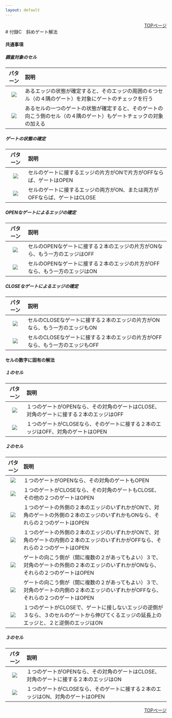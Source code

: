 ```yaml
---
layout: default
---
```


<div style="text-align: right;">
<a href="./index.html">TOPページ</a>
</div>
# 付録C　斜めゲート解法

#### 共通事項

##### 調査対象のセル

|パターン|説明|
|:----:|:---|
|![](pattern/gate/gate_targetCell.png)|あるエッジの状態が確定すると、そのエッジの周囲の６つセル（の４隅のゲート）を対象にゲートのチェックを行う|
|![](pattern/gate/gate_nextCell.png)|あるセルの一つのゲートの状態が確定すると、そのゲートの向こう側のセル（の４隅のゲート）もゲートチェックの対象の加える|

##### ゲートの状態の確定

|パターン|説明|
|:----:|:---|
|![](pattern/gate/gateOPEN.png)|セルのゲートに接するエッジの片方がONで片方がOFFならば、ゲートはOPEN|
|![](pattern/gate/gateCLOSE.png)|セルのゲートに接するエッジの両方がON、または両方がOFFならば、ゲートはCLOSE|

##### OPENなゲートによるエッジの確定

|パターン|説明|
|:----:|:---|
|![](pattern/gate/gateOPEN_ON.png)|セルのOPENなゲートに接する２本のエッジの片方がONなら、もう一方のエッジはOFF|
|![](pattern/gate/gateOPEN_OFF.png)|セルのOPENなゲートに接する２本のエッジの片方がOFFなら、もう一方のエッジはON|

##### CLOSEなゲートによるエッジの確定

|パターン|説明|
|:----:|:---|
|![](pattern/gate/gateCLOSE_ON.png)|セルのCLOSEなゲートに接する２本のエッジの片方がONなら、もう一方のエッジもON|
|![](pattern/gate/gateCLOSE_OFF.png)|セルのCLOSEなゲートに接する２本のエッジの片方がOFFなら、もう一方のエッジもOFF|

#### セルの数字に固有の解法

##### １のセル

|パターン|説明|
|:----:|:---|
|![](pattern/gate/gate1OPEN.png)|１つのゲートがOPENなら、その対角のゲートはCLOSE、対角のゲートに接する２本のエッジはOFF|
|![](pattern/gate/gate1CLOSE.png)|１つのゲートがCLOSEなら、そのゲートに接する２本のエッジはOFF、対角のゲートはOPEN|

##### ２のセル

|パターン|説明|
|:----:|:---|
|![](pattern/gate/gate2OPEN.png)|１つのゲートがOPENなら、その対角のゲートもOPEN|
|![](pattern/gate/gate2CLOSE.png)|１つのゲートがCLOSEなら、その対角のゲートもCLOSE、その他の２つのゲートはOPEN|
|![](pattern/gate/gate2oON_doON.png)|１つのゲートの外側の２本のエッジのいずれかがONで、対角のゲートの外側の２本のエッジのいずれかもONなら、それらの２つのゲートはOPEN|
|![](pattern/gate/gate2oON_diOFF.png)|１つのゲートの外側の２本のエッジのいずれかがONで、対角のゲートの内側の２本のエッジのいずれかがOFFなら、それらの２つのゲートはOPEN|
|![](pattern/gate/gate23_doON.png)|ゲートの向こう側が（間に複数の２があってもよい）３で、対角のゲートの外側の２本のエッジのいずれかがONなら、それらの２つのゲートはOPEN|
|![](pattern/gate/gate23_diOFF.png)|ゲートの向こう側が（間に複数の２があってもよい）３で、対角のゲートの内側の２本のエッジのいずれかがOFFなら、それらの２つのゲートはOPEN|
|![](pattern/gate/gate2CLOSE3.png)|１つのゲートがCLOSEで、ゲートに接しないエッジの逆側が３なら、３のセルのゲートから伸びてくるエッジの延長上のエッジと、２と逆側のエッジはON|

##### ３のセル

|パターン|説明|
|:----:|:---|
|![](pattern/gate/gate3OPEN.png)|１つのゲートがOPENなら、その対角のゲートはCLOSE、対角のゲートに接する２本のエッジはON|
|![](pattern/gate/gate3CLOSE.png)|１つのゲートがCLOSEなら、そのゲートに接する２本のエッジはON、対角のゲートはOPEN|

<div style="text-align: right;">
<a href="./index.html">TOPページ</a>
</div>



